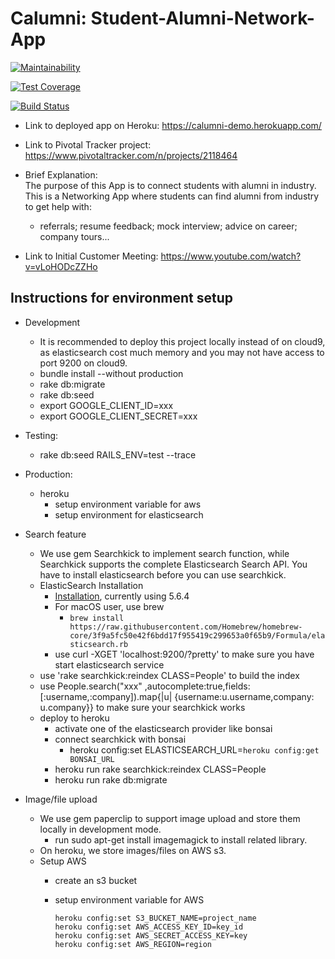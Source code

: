 # Calumni: Student-Alumni-Network-App


[![Maintainability](https://api.codeclimate.com/v1/badges/c948f03bee21ebf22e1b/maintainability)](https://codeclimate.com/github/clarkfyr/Calumni/maintainability)

[![Test Coverage](https://api.codeclimate.com/v1/badges/c948f03bee21ebf22e1b/test_coverage)](https://codeclimate.com/github/clarkfyr/Calumni/test_coverage)


[![Build Status](https://travis-ci.org/clarkfyr/Calumni.svg?branch=master)](https://travis-ci.org/clarkfyr/Calumni)

- Link to deployed app on Heroku:
https://calumni-demo.herokuapp.com/

- Link to Pivotal Tracker project:
https://www.pivotaltracker.com/n/projects/2118464

- Brief Explanation:  
    The purpose of this App is to connect students with alumni in industry.  
    This is a Networking App where students can find alumni from industry to get help with:
    - referrals; resume feedback; mock interview; advice on career; company tours...  


- Link to Initial Customer Meeting:
https://www.youtube.com/watch?v=vLoHODcZZHo

## Instructions for environment setup
- Development
    * It is recommended to deploy this project locally instead of on cloud9, as elasticsearch cost much memory and you may not have access to port 9200 on cloud9.
	* bundle install --without production
	* rake db:migrate
	* rake db:seed
	* export GOOGLE_CLIENT_ID=xxx
	* export GOOGLE_CLIENT_SECRET=xxx
- Testing:
	* rake db:seed RAILS_ENV=test --trace
- Production:
	* heroku 
		* setup environment variable for aws
		* setup environment for elasticsearch


- Search feature
	* We use gem Searchkick to implement search function, while Searchkick supports the complete Elasticsearch Search API. You have to install elasticsearch before you can use searchkick.
	* ElasticSearch Installation
		* [Installation](https://www.elastic.co/guide/en/elasticsearch/reference/5.6/zip-targz.html), currently using 5.6.4
		* For macOS user, use brew 
			* `brew install https://raw.githubusercontent.com/Homebrew/homebrew-core/3f9a5fc50e42f6bdd17f955419c299653a0f65b9/Formula/elasticsearch.rb`
		* use curl -XGET 'localhost:9200/?pretty' to make sure you have start elasticsearch service
	* use 'rake searchkick:reindex CLASS=People' to build the index
	* use People.search("xxx" ,autocomplete:true,fields:[:username,:company]).map{|u| {username:u.username,company: u.company}}	to make sure your searchkick works
	* deploy to heroku
       * activate one of the elasticsearch provider like bonsai
       * connect searchkick with bonsai 
       		* heroku config:set ELASTICSEARCH_URL=`heroku config:get BONSAI_URL`
       * heroku run rake searchkick:reindex CLASS=People
	   * heroku run rake db:migrate


- Image/file upload
	* We use gem paperclip to support image upload and store them locally in development mode.
		* run sudo apt-get install imagemagick to install related library.
	* On heroku, we store images/files on AWS s3.
	* Setup AWS
		* create an s3 bucket 
		* setup environment variable for AWS 
	
			```
			heroku config:set S3_BUCKET_NAME=project_name
			heroku config:set AWS_ACCESS_KEY_ID=key_id
			heroku config:set AWS_SECRET_ACCESS_KEY=key
			heroku config:set AWS_REGION=region
			```

